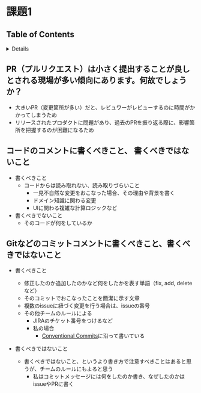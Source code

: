 # 課題1

## Table of Contents
<!-- START doctoc generated TOC please keep comment here to allow auto update -->
<!-- DON'T EDIT THIS SECTION, INSTEAD RE-RUN doctoc TO UPDATE -->
<details>
<summary>Details</summary>

- [PR（プルリクエスト）は小さく提出することが良しとされる現場が多い傾向にあります。何故でしょうか？](#pr%E3%83%97%E3%83%AB%E3%83%AA%E3%82%AF%E3%82%A8%E3%82%B9%E3%83%88%E3%81%AF%E5%B0%8F%E3%81%95%E3%81%8F%E6%8F%90%E5%87%BA%E3%81%99%E3%82%8B%E3%81%93%E3%81%A8%E3%81%8C%E8%89%AF%E3%81%97%E3%81%A8%E3%81%95%E3%82%8C%E3%82%8B%E7%8F%BE%E5%A0%B4%E3%81%8C%E5%A4%9A%E3%81%84%E5%82%BE%E5%90%91%E3%81%AB%E3%81%82%E3%82%8A%E3%81%BE%E3%81%99%E4%BD%95%E6%95%85%E3%81%A7%E3%81%97%E3%82%87%E3%81%86%E3%81%8B)
- [コードのコメントに書くべきこと、 書くべきではないこと](#%E3%82%B3%E3%83%BC%E3%83%89%E3%81%AE%E3%82%B3%E3%83%A1%E3%83%B3%E3%83%88%E3%81%AB%E6%9B%B8%E3%81%8F%E3%81%B9%E3%81%8D%E3%81%93%E3%81%A8-%E6%9B%B8%E3%81%8F%E3%81%B9%E3%81%8D%E3%81%A7%E3%81%AF%E3%81%AA%E3%81%84%E3%81%93%E3%81%A8)
- [Gitなどのコミットコメントに書くべきこと、書くべきではないこと](#git%E3%81%AA%E3%81%A9%E3%81%AE%E3%82%B3%E3%83%9F%E3%83%83%E3%83%88%E3%82%B3%E3%83%A1%E3%83%B3%E3%83%88%E3%81%AB%E6%9B%B8%E3%81%8F%E3%81%B9%E3%81%8D%E3%81%93%E3%81%A8%E6%9B%B8%E3%81%8F%E3%81%B9%E3%81%8D%E3%81%A7%E3%81%AF%E3%81%AA%E3%81%84%E3%81%93%E3%81%A8)

</details>
<!-- END doctoc generated TOC please keep comment here to allow auto update -->

## PR（プルリクエスト）は小さく提出することが良しとされる現場が多い傾向にあります。何故でしょうか？

- 大きいPR（変更箇所が多い）だと、レビュワーがレビューするのに時間がかかってしまうため
- リリースされたプロダクトに問題があり、過去のPRを振り返る際に、影響箇所を把握するのが困難になるため


## コードのコメントに書くべきこと、 書くべきではないこと

- 書くべきこと
  - コードからは読み取れない、読み取りづらいこと
    - 一見不自然な変更をおこなった場合、その理由や背景を書く
    - ドメイン知識に関わる変更
    - UIに関わる複雑な計算ロジックなど
- 書くべきでないこと
  - そのコードが何をしているか


## Gitなどのコミットコメントに書くべきこと、書くべきではないこと

- 書くべきこと
  - 修正したのか追加したのかなど何をしたかを表す単語（fix, add, deleteなど）
  - そのコミットでおこなったことを簡潔に示す文章
  - 複数のissueに紐づく変更を行う場合は、issueの番号
  - その他チームのルールによる
    - JIRAのチケット番号をつけるなど
    - 私の場合
      - [Conventional Commits](https://www.conventionalcommits.org/ja/v1.0.0/)に沿って書いている

- 書くべきではないこと
  - 書くべきではないこと、というより書き方で注意すべきことはあると思うが、チームのルールにもよると思う
    - 私はコミットメッセージには何をしたのか書き、なぜしたのかはissueやPRに書く